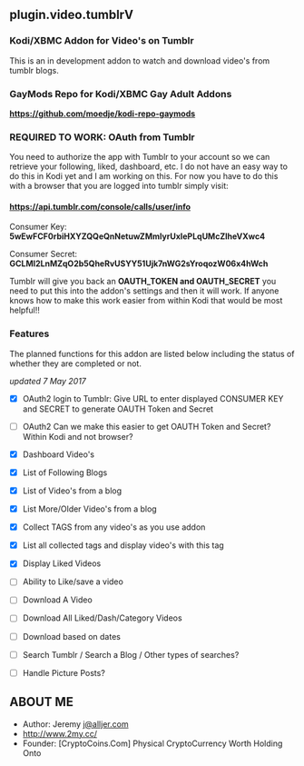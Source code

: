 ## plugin.video.tumblrV
### Kodi/XBMC Addon for Video's on Tumblr
This is an in development addon to watch and download video's from tumblr blogs.

### GayMods Repo for Kodi/XBMC Gay Adult Addons
**https://github.com/moedje/kodi-repo-gaymods**

### REQUIRED TO WORK: OAuth from Tumblr
You need to authorize the app with Tumblr to your account so we can retrieve your following, liked, dashboard, etc. I do not have an easy way to do this in Kodi yet and I am working on this. For now you have to do this with a browser that you are logged into tumblr simply visit:

#### https://api.tumblr.com/console/calls/user/info
Consumer Key: **5wEwFCF0rbiHXYZQQeQnNetuwZMmIyrUxIePLqUMcZlheVXwc4**

Consumer Secret: **GCLMI2LnMZqO2b5QheRvUSYY51Ujk7nWG2sYroqozW06x4hWch**

Tumblr will give you back an **OAUTH_TOKEN and OAUTH_SECRET** you need to put this into the addon's settings and then it will work. If anyone knows how to make this work easier from within Kodi that would be most helpful!!
### Features 
The planned functions for this addon are listed below including the status of whether they are completed or not.

*updated 7 May 2017*

-[x] OAuth2 login to Tumblr: Give URL to enter displayed CONSUMER KEY and SECRET to generate OAUTH Token and Secret
-[ ] OAuth2 Can we make this easier to get OAUTH Token and Secret? Within Kodi and not browser?
-[x] Dashboard Video's
-[x] List of Following Blogs
-[x] List of Video's from a blog
-[x] List More/Older Video's from a blog
-[x] Collect TAGS from any video's as you use addon
-[x] List all collected tags and display video's with this tag
-[x] Display Liked Videos
-[ ] Ability to Like/save a video
-[ ] Download A Video
-[ ] Download All Liked/Dash/Category Videos
-[ ] Download based on dates
-[ ] Search Tumblr / Search a Blog / Other types of searches?
-[ ] Handle Picture Posts?


## ABOUT ME
- Author: Jeremy j@alljer.com
- http://www.2my.cc/ 
- Founder: [CryptoCoins.Com] Physical CryptoCurrency Worth Holding Onto